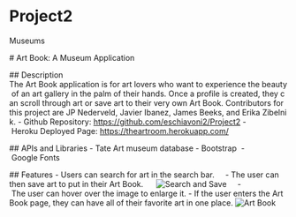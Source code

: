 # Project2
Museums

# Art Book: A Museum Application

## Description
The Art Book application is for art lovers who want to experience the beauty of an art gallery in the palm of their hands. Once a profile is created, they can scroll through art or save art to their very own Art Book. Contributors for this project are JP Nederveld, Javier Ibanez, James Beeks, and Erika Zibelnik.
- Github Repository: https://github.com/eschiavoni2/Project2
- Heroku Deployed Page: https://theartroom.herokuapp.com/

## APIs and Libraries
- Tate Art museum database
- Bootstrap 
- Google Fonts

## Features
- Users can search for art in the search bar.
    - The user can then save art to put in their Art Book. 
    ![Search and Save](images/artgalsearch.PNG)
    - The user can hover over the image to enlarge it.
- If the user enters the Art Book page, they can have all of their favorite art in one place.
![Art Book](images/artbook1.PNG)
